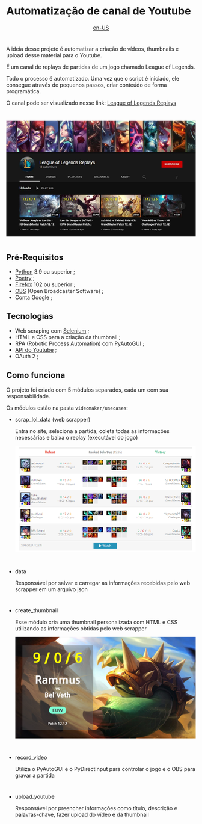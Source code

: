 # Automatização de canal de Youtube

<div style="text-align: center;"><a href="https://github.com/joaomaranhao/video-maker/blob/main/README.md">en-US</a></div>

#

A ideia desse projeto é automatizar a criação de vídeos, thumbnails e upload desse material para o Youtube.

É um canal de replays de partidas de um jogo chamado League of Legends.

Todo o processo é automatizado. Uma vez que o script é iniciado, ele consegue através de pequenos passos, criar conteúdo de forma programática.

O canal pode ser visualizado nesse link: [League of Legends Replays](https://www.youtube.com/channel/UC-C_dsVX2-G2UYA9IoD5i3Q)

#

![League of Legends Replays](./docs/images/channel.jpg)

#

## Pré-Requisitos

- [Python](https://www.python.org/downloads/) 3.9 ou superior ;
- [Poetry](https://python-poetry.org/docs/) ;
- [Firefox](https://www.mozilla.org/pt-BR/firefox/new/) 102 ou superior ;
- [OBS](https://obsproject.com/pt-br/download) (Open Broadcaster Software) ;
- Conta Google ;

## Tecnologias

- Web scraping com [Selenium](https://selenium-python.readthedocs.io/) ;
- HTML e CSS para a criação da thumbnail ;
- RPA (Robotic Process Automation) com [PyAutoGUI](https://pyautogui.readthedocs.io/en/latest/) ;
- [API do Youtube](https://developers.google.com/youtube/v3/quickstart/python) ;
- OAuth 2 ;

## Como funciona

O projeto foi criado com 5 módulos separados, cada um com sua responsabilidade.

Os módulos estão na pasta `videomaker/usecases`:

- scrap_lol_data (web scrapper)

  Entra no site, seleciona a partida, coleta todas as informações necessárias e baixa o replay (executável do jogo)

  ![League of Legends Replays](./docs/images/match.png)

  #

- data

  Responsável por salvar e carregar as informações recebidas pelo web scrapper em um arquivo json

  #

- create_thumbnail

  Esse módulo cria uma thumbnail personalizada com HTML e CSS utilizando as informações obtidas pelo web scrapper

  ![League of Legends Replays](./docs/images/thumb.png)

  #

- record_video

  Utiliza o PyAutoGUI e o PyDirectInput para controlar o jogo e o OBS para gravar a partida

  #

- upload_youtube

  Responsável por preencher informações como título, descrição e palavras-chave, fazer upload do vídeo e da thumbnail
